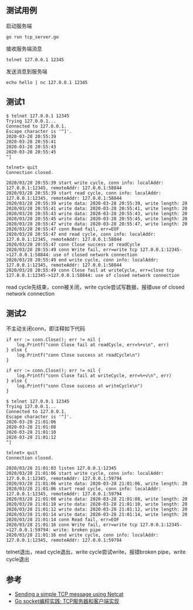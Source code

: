 ## 测试用例

启动服务端

```
go run tcp_server.go
```

接收服务端消息

```
telnet 127.0.0.1 12345
```

发送消息到服务端

```
echo hello | nc 127.0.0.1 12345
```

## 测试1

```
$ telnet 127.0.0.1 12345
Trying 127.0.0.1...
Connected to 127.0.0.1.
Escape character is '^]'.
2020-03-28 20:55:39
2020-03-28 20:55:41
2020-03-28 20:55:43
2020-03-28 20:55:45
^]

telnet> quit
Connection closed.
```

```
2020/03/28 20:55:39 start write cycle, conn info: localAddr: 127.0.0.1:12345, remoteAddr: 127.0.0.1:58844
2020/03/28 20:55:39 start read cycle, conn info: localAddr: 127.0.0.1:12345, remoteAddr: 127.0.0.1:58844
2020/03/28 20:55:39 write data: 2020-03-28 20:55:39, write length: 20
2020/03/28 20:55:41 write data: 2020-03-28 20:55:41, write length: 20
2020/03/28 20:55:43 write data: 2020-03-28 20:55:43, write length: 20
2020/03/28 20:55:45 write data: 2020-03-28 20:55:45, write length: 20
2020/03/28 20:55:47 write data: 2020-03-28 20:55:47, write length: 20
2020/03/28 20:55:47 conn Read fail, err=EOF
2020/03/28 20:55:47 end read cycle, conn info: localAddr: 127.0.0.1:12345, remoteAddr: 127.0.0.1:58844
2020/03/28 20:55:47 conn Close success at readCycle
2020/03/28 20:55:49 conn Write fail, err=write tcp 127.0.0.1:12345->127.0.0.1:58844: use of closed network connection
2020/03/28 20:55:49 end write cycle, conn info: localAddr: 127.0.0.1:12345, remoteAddr: 127.0.0.1:58844
2020/03/28 20:55:49 conn Close fail at writeCycle, err=close tcp 127.0.0.1:12345->127.0.0.1:58844: use of closed network connection
```

read cycle先结束，conn被关闭，write cycle尝试写数据，报错use of closed network connection

## 测试2

不主动关闭conn，即注释如下代码

```
if err := conn.Close(); err != nil {
    log.Printf("conn Close fail at readCycle, err=%+v\n", err)
} else {
    log.Printf("conn Close success at readCycle\n")
}

if err := conn.Close(); err != nil {
    log.Printf("conn Close fail at writeCycle, err=%+v\n", err)
} else {
    log.Printf("conn Close success at writeCycle\n")
}
```

```
$ telnet 127.0.0.1 12345
Trying 127.0.0.1...
Connected to 127.0.0.1.
Escape character is '^]'.
2020-03-28 21:01:06
2020-03-28 21:01:08
2020-03-28 21:01:10
2020-03-28 21:01:12
^]

telnet> quit
Connection closed.
```

```
2020/03/28 21:01:03 listen 127.0.0.1:12345
2020/03/28 21:01:06 start write cycle, conn info: localAddr: 127.0.0.1:12345, remoteAddr: 127.0.0.1:59794
2020/03/28 21:01:06 write data: 2020-03-28 21:01:06, write length: 20
2020/03/28 21:01:06 start read cycle, conn info: localAddr: 127.0.0.1:12345, remoteAddr: 127.0.0.1:59794
2020/03/28 21:01:08 write data: 2020-03-28 21:01:08, write length: 20
2020/03/28 21:01:10 write data: 2020-03-28 21:01:10, write length: 20
2020/03/28 21:01:12 write data: 2020-03-28 21:01:12, write length: 20
2020/03/28 21:01:14 write data: 2020-03-28 21:01:14, write length: 20
2020/03/28 21:01:14 conn Read fail, err=EOF
2020/03/28 21:01:16 conn Write fail, err=write tcp 127.0.0.1:12345->127.0.0.1:59794: write: broken pipe
2020/03/28 21:01:16 end write cycle, conn info: localAddr: 127.0.0.1:12345, remoteAddr: 127.0.0.1:59794
```

telnet退出，read cycle退出，write cycle尝试write，报错broken pipe，write cycle退出

## 参考

- [Sending a simple TCP message using Netcat](https://askubuntu.com/questions/443227/sending-a-simple-tcp-message-using-netcat)
- [Go socket编程实践: TCP服务器和客户端实现](https://colobu.com/2014/12/02/go-socket-programming-TCP/)
